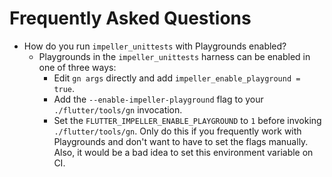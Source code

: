 # Frequently Asked Questions

* How do you run `impeller_unittests` with Playgrounds enabled?
  * Playgrounds in the `impeller_unittests` harness can be enabled in one of
    three ways:
    * Edit `gn args` directly and add `impeller_enable_playground = true`.
    * Add the `--enable-impeller-playground` flag to your `./flutter/tools/gn`
      invocation.
    * Set the `FLUTTER_IMPELLER_ENABLE_PLAYGROUND` to `1` before invoking
      `./flutter/tools/gn`. Only do this if you frequently work with Playgrounds
      and don't want to have to set the flags manually. Also, it would be a bad
      idea to set this environment variable on CI.
